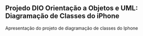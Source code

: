## Projedo DIO Orientação a Objetos e UML: Diagramação de Classes do iPhone

Apresentação do projeto de diagramação de classes do Iphone
